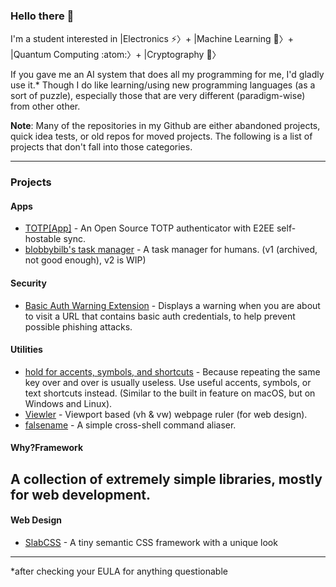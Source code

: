 ### Hello there 👀
I'm a student interested in |Electronics ⚡️〉+ |Machine Learning 🤖〉+ |Quantum Computing :atom:〉+ |Cryptography 🔐〉

If you gave me an AI system that does all my programming for me, I'd gladly use it.* Though I do like learning/using new programming languages (as a sort of puzzle), especially those that are very different (paradigm-wise) from other other.

**Note**: Many of the repositories in my Github are either abandoned projects, quick idea tests, or old repos for moved projects. The following is a list of projects that don't fall into those categories.

---

### Projects

#### Apps
- [TOTP[App]](https://github.com/blobbybilb/TOTP-App) - An Open Source TOTP authenticator with E2EE self-hostable sync.
- [blobbybilb's task manager](https://github.com/blobbybilb/task-manager) - A task manager for humans. (v1 (archived, not good enough), v2 is WIP)

#### Security
- [Basic Auth Warning Extension](https://github.com/blobbybilb/basic-auth-warning-extension) - Displays a warning when you are about to visit a URL that contains basic auth credentials, to help prevent possible phishing attacks.

#### Utilities
- [hold for accents, symbols, and shortcuts](https://github.com/blobbybilb/hold-for-accents-symbols-shortcuts) - Because repeating the same key over and over is usually useless. Use useful accents, symbols, or text shortcuts instead. (Similar to the built in feature on macOS, but on Windows and Linux).
- [Viewler](https://github.com/blobbybilb/viewler) - Viewport based (vh & vw) webpage ruler (for web design).
- [falsename](https://github.com/blobbybilb/falsename) - A simple cross-shell command aliaser.

#### Why?Framework
A collection of extremely simple libraries, mostly for web development.
- 

#### Web Design
- [SlabCSS](https://github.com/blobbybilb/slabcss) - A tiny semantic CSS framework with a unique look

---

*after checking your EULA for anything questionable

<!--
90% of the performance with 10% of the effort > 10% more performance with 9x more effort

- 🔭 I’m currently working on ...
- 🌱 I’m currently learning ...
- 👯 I’m looking to collaborate on ...
- 🤔 I’m looking for help with ...
- 💬 Ask me about ...
- 📫 How to reach me: ...
- ⚡ Fun fact: ...
-->
